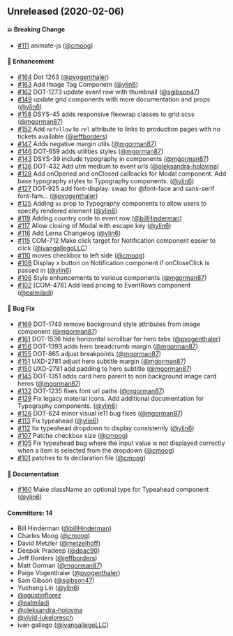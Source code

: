 
## Unreleased (2020-02-06)

#### :boom: Breaking Change
* [#111](https://github.com/VividSeats/vivid-design-patterns/pull/111) animate-js ([@cmoog](https://github.com/cmoog))

#### :rocket: Enhancement
* [#164](https://github.com/VividSeats/vivid-design-patterns/pull/164) Dot 1263 ([@pvogenthaler](https://github.com/pvogenthaler))
* [#163](https://github.com/VividSeats/vivid-design-patterns/pull/163) Add Image Tag Componetn ([@ylin6](https://github.com/ylin6))
* [#162](https://github.com/VividSeats/vivid-design-patterns/pull/162) DOT-1273 update event row with thumbnail ([@sgibson47](https://github.com/sgibson47))
* [#149](https://github.com/VividSeats/vivid-design-patterns/pull/149) update grid components with more documentation and props ([@ylin6](https://github.com/ylin6))
* [#158](https://github.com/VividSeats/vivid-design-patterns/pull/158) DSYS-45 adds responsive flexwrap classes to grid.scss ([@mgorman87](https://github.com/mgorman87))
* [#152](https://github.com/VividSeats/vivid-design-patterns/pull/152) Add `nofollow` to `rel` attribute to links to production pages with no tickets available ([@jeffborders](https://github.com/jeffborders))
* [#147](https://github.com/VividSeats/vivid-design-patterns/pull/147) Adds negative margin utils ([@mgorman87](https://github.com/mgorman87))
* [#146](https://github.com/VividSeats/vivid-design-patterns/pull/146) DOT-659 adds utilities styles ([@mgorman87](https://github.com/mgorman87))
* [#143](https://github.com/VividSeats/vivid-design-patterns/pull/143) DSYS-39 include typography in components ([@mgorman87](https://github.com/mgorman87))
* [#136](https://github.com/VividSeats/vivid-design-patterns/pull/136) DOT-432 Add utm medium to event urls ([@oleksandra-holovina](https://github.com/oleksandra-holovina))
* [#128](https://github.com/VividSeats/vivid-design-patterns/pull/128) Add onOpened and onClosed callbacks for Modal component. Add base typography styles to Typography components. ([@ylin6](https://github.com/ylin6))
* [#127](https://github.com/VividSeats/vivid-design-patterns/pull/127) DOT-925 add font-display: swap for @font-face and sans-serif font-fam… ([@pvogenthaler](https://github.com/pvogenthaler))
* [#125](https://github.com/VividSeats/vivid-design-patterns/pull/125) Adding `as` prop to Typography components to allow users to specify rendered element ([@ylin6](https://github.com/ylin6))
* [#119](https://github.com/VividSeats/vivid-design-patterns/pull/119) Adding country code to event row ([@billHinderman](https://github.com/billHinderman))
* [#117](https://github.com/VividSeats/vivid-design-patterns/pull/117) Allow closing of Modal with escape key ([@ylin6](https://github.com/ylin6))
* [#116](https://github.com/VividSeats/vivid-design-patterns/pull/116) Add Lerna Changelog ([@ylin6](https://github.com/ylin6))
* [#115](https://github.com/VividSeats/vivid-design-patterns/pull/115) COM-712 Make click target for Notification component easier to click ([@ivangallegoLLC](https://github.com/ivangallegoLLC))
* [#110](https://github.com/VividSeats/vivid-design-patterns/pull/110) moves checkbox to left side ([@cmoog](https://github.com/cmoog))
* [#108](https://github.com/VividSeats/vivid-design-patterns/pull/108) Display x button on Notification component if onCloseClick is passed in ([@ylin6](https://github.com/ylin6))
* [#106](https://github.com/VividSeats/vivid-design-patterns/pull/106) Style enhancements to various components ([@mgorman87](https://github.com/mgorman87))
* [#102](https://github.com/VividSeats/vivid-design-patterns/pull/102) [COM-476] Add lead pricing to EventRows component ([@ealmiladi](https://github.com/ealmiladi))

#### :bug: Bug Fix
* [#169](https://github.com/VividSeats/vivid-design-patterns/pull/169) DOT-1749 remove background style attributes from image component ([@mgorman87](https://github.com/mgorman87))
* [#161](https://github.com/VividSeats/vivid-design-patterns/pull/161) DOT-1536 hide horizontal scrollbar for hero tabs ([@pvogenthaler](https://github.com/pvogenthaler))
* [#156](https://github.com/VividSeats/vivid-design-patterns/pull/156) DOT-1393 adds hero breadcrumb margin ([@mgorman87](https://github.com/mgorman87))
* [#155](https://github.com/VividSeats/vivid-design-patterns/pull/155) DOT-865 adjust breakpoints ([@mgorman87](https://github.com/mgorman87))
* [#151](https://github.com/VividSeats/vivid-design-patterns/pull/151) UXD-2781 adjust hero subtitle margin ([@mgorman87](https://github.com/mgorman87))
* [#150](https://github.com/VividSeats/vivid-design-patterns/pull/150) UXD-2781 add padding to hero subtitle ([@mgorman87](https://github.com/mgorman87))
* [#145](https://github.com/VividSeats/vivid-design-patterns/pull/145) DOT-1351 adds card hero parent to non background image card heros ([@mgorman87](https://github.com/mgorman87))
* [#132](https://github.com/VividSeats/vivid-design-patterns/pull/132) DOT-1235 fixes font url paths ([@mgorman87](https://github.com/mgorman87))
* [#129](https://github.com/VividSeats/vivid-design-patterns/pull/129) Fix legacy material icons. Add additional documentation for Typography components. ([@ylin6](https://github.com/ylin6))
* [#126](https://github.com/VividSeats/vivid-design-patterns/pull/126) DOT-624 minor visual ie11 bug fixes ([@mgorman87](https://github.com/mgorman87))
* [#113](https://github.com/VividSeats/vivid-design-patterns/pull/113) Fix typeahead ([@ylin6](https://github.com/ylin6))
* [#112](https://github.com/VividSeats/vivid-design-patterns/pull/112) fix typeahead dropdown to display consistently ([@ylin6](https://github.com/ylin6))
* [#107](https://github.com/VividSeats/vivid-design-patterns/pull/107) Patche checkbox size ([@cmoog](https://github.com/cmoog))
* [#105](https://github.com/VividSeats/vivid-design-patterns/pull/105) Fix typeahead bug where the input value is not displayed correctly when a item is selected from the dropdown ([@cmoog](https://github.com/cmoog))
* [#101](https://github.com/VividSeats/vivid-design-patterns/pull/101) patches to ts declaration file ([@cmoog](https://github.com/cmoog))

#### :memo: Documentation
* [#160](https://github.com/VividSeats/vivid-design-patterns/pull/160) Make className an optional type for Typeahead component ([@ylin6](https://github.com/ylin6))

#### Committers: 14
- Bill Hinderman ([@billHinderman](https://github.com/billHinderman))
- Charles Moog ([@cmoog](https://github.com/cmoog))
- David Metzler ([@metzelhoff](https://github.com/metzelhoff))
- Deepak Pradeep ([@dpac90](https://github.com/dpac90))
- Jeff Borders ([@jeffborders](https://github.com/jeffborders))
- Matt Gorman ([@mgorman87](https://github.com/mgorman87))
- Paige Vogenthaler ([@pvogenthaler](https://github.com/pvogenthaler))
- Sam Gibson ([@sgibson47](https://github.com/sgibson47))
- Yucheng Lin ([@ylin6](https://github.com/ylin6))
- [@agustinflorez](https://github.com/agustinflorez)
- [@ealmiladi](https://github.com/ealmiladi)
- [@oleksandra-holovina](https://github.com/oleksandra-holovina)
- [@vivid-lukeloresch](https://github.com/vivid-lukeloresch)
- ivan gallego ([@ivangallegoLLC](https://github.com/ivangallegoLLC))
